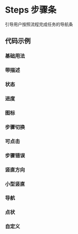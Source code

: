 # Steps 步骤条

引导用户按照流程完成任务的导航条

## 代码示例

### 基础用法

<code src='./site/baseSteps.tsx'></code>

### 带描述

<code src='./site/hasDescription.tsx'></code>

### 状态

<code src='./site/hasStatus.tsx'></code>

### 进度

<code src='./site/hasProgress.tsx'></code>

### 图标

<code src='./site/hasIcon.tsx'></code>

### 步骤切换

<code src='./site/switchSteps.tsx'></code>

### 可点击

<code src='./site/clickSteps.tsx'></code>

### 步骤错误

<code src='./site/errorSteps.tsx'></code>

### 竖直方向

<code src='./site/verticalSteps.tsx'></code>

### 小型竖直

<code src='./site/verticalSmall.tsx'></code>

### 导航

<code src='./site/navSteps.tsx'></code>

### 点状

<code src='./site/dotSteps.tsx'></code>

### 自定义

<code src='./site/customSteps.tsx'></code>
